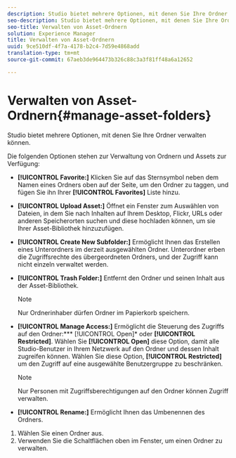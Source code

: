 ```yaml
---
description: Studio bietet mehrere Optionen, mit denen Sie Ihre Ordner verwalten können.
seo-description: Studio bietet mehrere Optionen, mit denen Sie Ihre Ordner verwalten können.
seo-title: Verwalten von Asset-Ordnern
solution: Experience Manager
title: Verwalten von Asset-Ordnern
uuid: 9ce510df-4f7a-4178-b2c4-7d59e4868add
translation-type: tm+mt
source-git-commit: 67aeb3de964473b326c88c3a3f81ff48a6a12652

---
```



# Verwalten von Asset-Ordnern{#manage-asset-folders}

Studio bietet mehrere Optionen, mit denen Sie Ihre Ordner verwalten können.

Die folgenden Optionen stehen zur Verwaltung von Ordnern und Assets zur Verfügung:

* **[!UICONTROL Favorite:]** Klicken Sie auf das Sternsymbol neben dem Namen eines Ordners oben auf der Seite, um den Ordner zu taggen, und fügen Sie ihn Ihrer **[!UICONTROL Favorites]** Liste hinzu.

* **[!UICONTROL Upload Asset:]** Öffnet ein Fenster zum Auswählen von Dateien, in dem Sie nach Inhalten auf Ihrem Desktop, Flickr, URLs oder anderen Speicherorten suchen und diese hochladen können, um sie Ihrer Asset-Bibliothek hinzuzufügen.
* **[!UICONTROL Create New Subfolder:]** Ermöglicht Ihnen das Erstellen eines Unterordners im derzeit ausgewählten Ordner. Unterordner erben die Zugriffsrechte des übergeordneten Ordners, und der Zugriff kann nicht einzeln verwaltet werden.
* **[!UICONTROL Trash Folder:]** Entfernt den Ordner und seinen Inhalt aus der Asset-Bibliothek.

   >[!NOTE]
   >
   >Nur Ordnerinhaber dürfen Ordner im Papierkorb speichern.

* **[!UICONTROL Manage Access:]** Ermöglicht die Steuerung des Zugriffs auf den Ordner:*** [!UICONTROL Open]* oder **[!UICONTROL Restricted]**. Wählen Sie **[!UICONTROL Open]** diese Option, damit alle Studio-Benutzer in Ihrem Netzwerk auf den Ordner und dessen Inhalt zugreifen können. Wählen Sie diese Option, **[!UICONTROL Restricted]** um den Zugriff auf eine ausgewählte Benutzergruppe zu beschränken.

   >[!NOTE]
   >
   >Nur Personen mit Zugriffsberechtigungen auf den Ordner können Zugriff verwalten.

* **[!UICONTROL Rename:]** Ermöglicht Ihnen das Umbenennen des Ordners.

1. Wählen Sie einen Ordner aus.
1. Verwenden Sie die Schaltflächen oben im Fenster, um einen Ordner zu verwalten.
